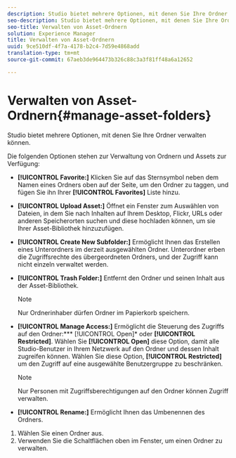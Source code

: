 ```yaml
---
description: Studio bietet mehrere Optionen, mit denen Sie Ihre Ordner verwalten können.
seo-description: Studio bietet mehrere Optionen, mit denen Sie Ihre Ordner verwalten können.
seo-title: Verwalten von Asset-Ordnern
solution: Experience Manager
title: Verwalten von Asset-Ordnern
uuid: 9ce510df-4f7a-4178-b2c4-7d59e4868add
translation-type: tm+mt
source-git-commit: 67aeb3de964473b326c88c3a3f81ff48a6a12652

---
```



# Verwalten von Asset-Ordnern{#manage-asset-folders}

Studio bietet mehrere Optionen, mit denen Sie Ihre Ordner verwalten können.

Die folgenden Optionen stehen zur Verwaltung von Ordnern und Assets zur Verfügung:

* **[!UICONTROL Favorite:]** Klicken Sie auf das Sternsymbol neben dem Namen eines Ordners oben auf der Seite, um den Ordner zu taggen, und fügen Sie ihn Ihrer **[!UICONTROL Favorites]** Liste hinzu.

* **[!UICONTROL Upload Asset:]** Öffnet ein Fenster zum Auswählen von Dateien, in dem Sie nach Inhalten auf Ihrem Desktop, Flickr, URLs oder anderen Speicherorten suchen und diese hochladen können, um sie Ihrer Asset-Bibliothek hinzuzufügen.
* **[!UICONTROL Create New Subfolder:]** Ermöglicht Ihnen das Erstellen eines Unterordners im derzeit ausgewählten Ordner. Unterordner erben die Zugriffsrechte des übergeordneten Ordners, und der Zugriff kann nicht einzeln verwaltet werden.
* **[!UICONTROL Trash Folder:]** Entfernt den Ordner und seinen Inhalt aus der Asset-Bibliothek.

   >[!NOTE]
   >
   >Nur Ordnerinhaber dürfen Ordner im Papierkorb speichern.

* **[!UICONTROL Manage Access:]** Ermöglicht die Steuerung des Zugriffs auf den Ordner:*** [!UICONTROL Open]* oder **[!UICONTROL Restricted]**. Wählen Sie **[!UICONTROL Open]** diese Option, damit alle Studio-Benutzer in Ihrem Netzwerk auf den Ordner und dessen Inhalt zugreifen können. Wählen Sie diese Option, **[!UICONTROL Restricted]** um den Zugriff auf eine ausgewählte Benutzergruppe zu beschränken.

   >[!NOTE]
   >
   >Nur Personen mit Zugriffsberechtigungen auf den Ordner können Zugriff verwalten.

* **[!UICONTROL Rename:]** Ermöglicht Ihnen das Umbenennen des Ordners.

1. Wählen Sie einen Ordner aus.
1. Verwenden Sie die Schaltflächen oben im Fenster, um einen Ordner zu verwalten.
